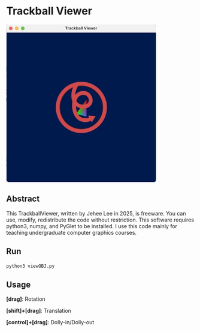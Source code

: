 # Trackball Viewer

<img src="./trackballviewer.jpg" alt="drawing" width="400"/>

## Abstract
This TrackballViewer, written by Jehee Lee in 2025, is freeware. You can use, modify, redistribute
the code without restriction. This software requires python3, numpy, and PyGlet to be installed.
I use this code mainly for teaching undergraduate computer graphics courses.

## Run

```python3 viewOBJ.py```

## Usage

**[drag]**: Rotation

**[shift]+[drag]**: Translation

**[control]+[drag]**: Dolly-in/Dolly-out
